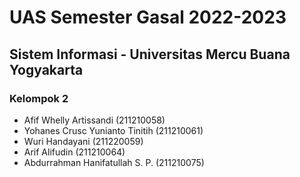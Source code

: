 UAS Semester Gasal 2022-2023
============================

## Sistem Informasi - Universitas Mercu Buana Yogyakarta

### Kelompok 2
- Afif Whelly Artissandi (211210058)
- Yohanes Crusc Yunianto Tinitih (211210061)
- Wuri Handayani (211220059)
- Arif Alifudin (211210064)
- Abdurrahman Hanifatullah S. P. (211210075)
